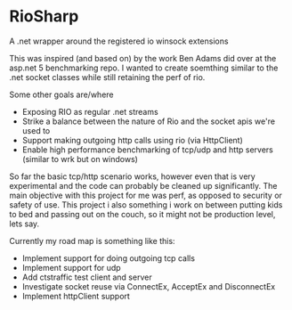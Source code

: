 # RioSharp
A .net wrapper around the registered io winsock extensions

This was inspired (and based on) by the work Ben Adams did over at the asp.net 5 benchmarking repo. I wanted to create soemthing similar to the .net socket classes while still retaining the perf of rio.

Some other goals are/where

* Exposing RIO as regular .net streams
* Strike a balance between the nature of Rio and the socket apis we're used to
* Support making outgoing http calls using rio (via HttpClient)
* Enable high performance benchmarking of tcp/udp and http servers (similar to wrk but on windows)

So far the basic tcp/http scenario works, however even that is very experimental and the code can probably be cleaned up significantly. The main objective with this project for me was perf, as opposed to security or safety of use. This project i also something i work on between putting kids to bed and passing out on the couch, so it might not be production level, lets say.

Currently my road map is something like this:

* Implement support for doing outgoing tcp calls
* Implement support for udp
* Add ctstraffic test client and server
* Investigate socket reuse via ConnectEx, AcceptEx and DisconnectEx
* Implement httpClient support

